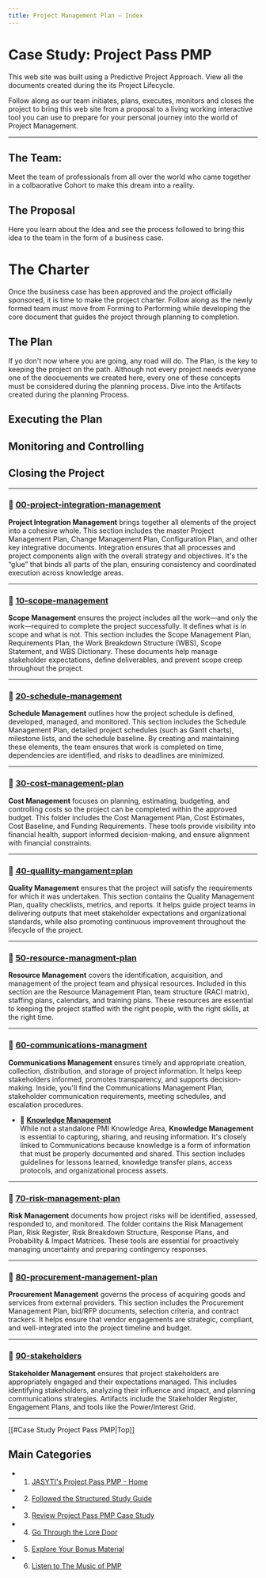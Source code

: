 ```yaml
---
title: Project Management Plan – Index
---
```

# Case Study: Project Pass PMP 
This web site was built using a Predictive Project Approach.  View all the documents created during the its Project Lifecycle.

Follow along as our team  initiates, plans, executes, monitors and closes the project to bring this web site from a proposal to a living working interactive tool you can use to  prepare for your personal journey into the world of Project Management.

---
## The Team:
Meet the team of professionals from all over the world who came together in a colbaorative Cohort to make this dream into a reality.
## The Proposal
Here you learn about the Idea and see the process followed to bring this idea to the team in the form of a business case.

# The Charter
Once the business case has been approved and the project officially sponsored, it is time to make the project charter.  Follow along as the newly formed team must move from Forming to Performing while developing the core document that guides the project through planning to completion.
## The Plan
If yo don't now where you are going, any road will do.  The Plan, is the key to keeping the project on the path.  Although not every project needs everyone one of the deocuements we created here, every one of these concepts must be considered during the planning process.  Dive into the Artifacts created during the planning Process.

## Executing the Plan

## Monitoring and Controlling

## Closing the Project


---

### 📁 [00-project-integration-management](repositories/r30-project-pass-pmp/contents/00-project-pass-pmp/00-project-integration-management/index.md)

**Project Integration Management** brings together all elements of the project into a cohesive whole. This section includes the master Project Management Plan, Change Management Plan, Configuration Plan, and other key integrative documents. Integration ensures that all processes and project components align with the overall strategy and objectives. It's the “glue” that binds all parts of the plan, ensuring consistency and coordinated execution across knowledge areas.

---

### 📁 [10-scope-management](repositories/r30-project-pass-pmp/contents/00-project-pass-pmp/10-scope-management/index.md)

**Scope Management** ensures the project includes all the work—and only the work—required to complete the project successfully. It defines what is in scope and what is not. This section includes the Scope Management Plan, Requirements Plan, the Work Breakdown Structure (WBS), Scope Statement, and WBS Dictionary. These documents help manage stakeholder expectations, define deliverables, and prevent scope creep throughout the project.

---

### 📁 [20-schedule-management](./20-schedule-management/index.md)

**Schedule Management** outlines how the project schedule is defined, developed, managed, and monitored. This section includes the Schedule Management Plan, detailed project schedules (such as Gantt charts), milestone lists, and the schedule baseline. By creating and maintaining these elements, the team ensures that work is completed on time, dependencies are identified, and risks to deadlines are minimized.

---

### 📁 [30-cost-management-plan](./30-cost-management-plan/index.md)

**Cost Management** focuses on planning, estimating, budgeting, and controlling costs so the project can be completed within the approved budget. This folder includes the Cost Management Plan, Cost Estimates, Cost Baseline, and Funding Requirements. These tools provide visibility into financial health, support informed decision-making, and ensure alignment with financial constraints.

---

### 📁 [40-quallity-mangament=plan](./40-quallity-mangament=plan/index.md)

**Quality Management** ensures that the project will satisfy the requirements for which it was undertaken. This section contains the Quality Management Plan, quality checklists, metrics, and reports. It helps guide project teams in delivering outputs that meet stakeholder expectations and organizational standards, while also promoting continuous improvement throughout the lifecycle of the project.

---

### 📁 [50-resource-managment-plan](repositories/r30-project-pass-pmp/contents/00-project-pass-pmp/50-resource-managment-plan/index.md)

**Resource Management** covers the identification, acquisition, and management of the project team and physical resources. Included in this section are the Resource Management Plan, team structure (RACI matrix), staffing plans, calendars, and training plans. These resources are essential to keeping the project staffed with the right people, with the right skills, at the right time.

---

### 📁 [60-communications-managment](./60-communications-managment/index.md)

**Communications Management** ensures timely and appropriate creation, collection, distribution, and storage of project information. It helps keep stakeholders informed, promotes transparency, and supports decision-making. Inside, you'll find the Communications Management Plan, stakeholder communication requirements, meeting schedules, and escalation procedures.

- 📂 **[Knowledge Management](./20-knowledge-management-plan/index.md)**  
  While not a standalone PMI Knowledge Area, **Knowledge Management** is essential to capturing, sharing, and reusing information. It's closely linked to Communications because knowledge is a form of information that must be properly documented and shared. This section includes guidelines for lessons learned, knowledge transfer plans, access protocols, and organizational process assets.

---

### 📁 [70-risk-management-plan](repositories/r30-project-pass-pmp/contents/00-project-pass-pmp/70-risk-management-plan/index.md)

**Risk Management** documents how project risks will be identified, assessed, responded to, and monitored. The folder contains the Risk Management Plan, Risk Register, Risk Breakdown Structure, Response Plans, and Probability & Impact Matrices. These tools are essential for proactively managing uncertainty and preparing contingency responses.

---

### 📁 [80-procurement-management-plan](repositories/r30-project-pass-pmp/contents/00-project-pass-pmp/80-procurement-management-plan/index.md)

**Procurement Management** governs the process of acquiring goods and services from external providers. This section includes the Procurement Management Plan, bid/RFP documents, selection criteria, and contract trackers. It helps ensure that vendor engagements are strategic, compliant, and well-integrated into the project timeline and budget.

---

### 📁 [90-stakeholders](repositories/r30-project-pass-pmp/contents/00-project-pass-pmp/90-stakeholders/index.md)

**Stakeholder Management** ensures that project stakeholders are appropriately engaged and their expectations managed. This includes identifying stakeholders, analyzing their influence and impact, and planning communications strategies. Artifacts include the Stakeholder Register, Engagement Plans, and tools like the Power/Interest Grid.

---
[[#Case Study Project Pass PMP|Top]]
##  Main Categories
- 1. [JASYTI's Project Pass PMP - Home](index.md)
- 2. [Followed the Structured Study Guide](10-structured-study-guide/index.md)
- 3. [Review Project Pass PMP Case Study](20-case-study/10-project-management-plan/index.md)
- 4. [Go Through the Lore Door](30-the-lore-door/index.md)
- 5. [Explore Your Bonus Material](50-bonus/index.md)
- 6. [Listen to The Music of PMP](60-the-music-of-pmp/Index.md)